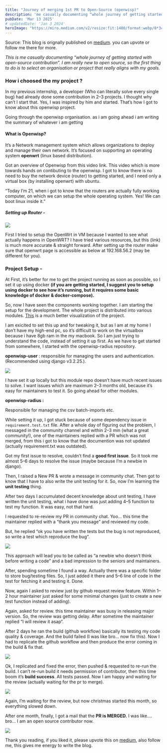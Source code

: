 ```yaml
---
title: "Journey of merging 1st PR to Open-Source (openwisp)"
description: 'me casually documenting “whole journey of getting started with open-source contribution...'
pubDate: 'Mar 13 2025'
# updatedDate: 'Jan 3 2024'
heroImage: "https://miro.medium.com/v2/resize:fit:1400/format:webp/0*3cV4CUPbwsaSVRSO.jpeg"
---
```



Source: This blog is orignally published on [medium](https://akhilsharmaa.medium.com/journey-of-merging-1st-pr-to-openwisp-fa851330b602?source=friends_link&sk=e8ebae349577277a60d103cb6ede8fab). you can upvote or follow me there for more. 


*This is me casually documenting “whole journey of getting started with open-source contribution”. I am really new to open source, so the first thing to do is to select an organisation or project that really aligns with my goals.*

### How i choosed the my project ? 

In my previous internship, a developer (Who can literally solve every single bug) had already done some contribution in 2–3 projects. I thought why can’t I start that. Yes, I was inspired by him and started. That’s how I got to know about this openwisp project.

Going through the openwisp organisation. as i am going ahead i am writing the summary of whatever i am getting 

#### What is Openwisp?
It’s a Network management system which allows organizations to deploy and manage their own network. It’s focused on supporting an operating system **openwrt** (linux based distribution).


Got an overview of Openwisp from this video link. This video which is more towards hands on contibuting to the openwisp. I got to know there is no need to buy the network device (router) to getting started, and I need only a virtual box (by installing openwrt) with ubuntu.

“Today I’m 21, when i got to know that the routers are actually fully working computer, on which we can setup the whole operating system. Yes! We can boot linux inside it.”


##### Setting up Router  - 

![](https://miro.medium.com/v2/resize:fit:1400/format:webp/0*-ww68AlbRn5Di2HG.png)

First I tried to setup the OpenWrt in VM because I wanted to see what actually happens in OpenWRT? I have tried various resources, but this (link) is much more accurate & straight forward. After setting up the router make sure that openwrt page is accessible as below at 192.168.56.2 (may be different for you).


### Project Setup - 

At First, it’s better for me to get the project running as soon as possible, so I set it up using docker **(if you are getting started, I suggest you to setup using docker to see how it’s running, but it requires some basic knowledge of docker & docker-compose).**


So, now I have seen the components working together. I am starting the setup for the development. The whole project is distributed into various modules. [This](https://openwisp.io/docs/dev/general/architecture.html) is a much better visualization of the project.

I am exicited to set this up and for tweaking it, but as I am at my home I don’t have my high-end pc, so it’s difficult to work on the virtualbox because i have 8gb ram in the my macbook. So I am just trying to understand the code, instead of setting it up first. As we have to get started from somewhere, I started with the openwisp-radius repository.

**openwisp-user** : responsible for managing the users and authentication. (Recommended using django v3.2.25.).

![](https://miro.medium.com/v2/resize:fit:1400/format:webp/0*6kxXb4NUlRlnv75W.png)

I have set it up locally but this module repo doesn’t have much recent issues to solve. I want issues which are maximum 2–3 months old, because it’s easy for maintainers to test it. So going ahead for other modules.


**openwisp-radius :**

Responsible for managing the csv batch-imports etc.


While setting it up, I got stuck because of some dependency issue in `requirement.test.txt` file. After a whole day of figuring out the problem, I messaged in the community channel and within 2–3 min (what a great community!), one of the maintainers replied with a PR which was not merged, from this i got to know that the documention was not updated (actually requirement.txt was outdated).

Got my first issue to resolve, couldn’t find a **good first issue**. So it took me almost 5–6 days to resolve the issue (maybe because I’m a newbie in django).


Then, I raised a New PR & wrote a message in community chat. Then got to know that I have to also write the unit testing for it. So, now I’m learning the **unit testing** thing.


After two days I accumulated decent knowledge about unit testing, I have written the unit testing, what i have done was just adding 4–5 function to test my function. It was easy, not that hard.

I requested to re-review my PR in community chat. Yoo… this time the maintainer replied with a “thank you message” and reviewed my code.

But, he replied “ok you have written the tests but the bug is not reproduced, so write a test which reproduce the bug“.


![](https://miro.medium.com/v2/resize:fit:1400/format:webp/0*8c8aDhE2zVboUi6o.png)

This approach will lead you to be called as “a newbie who doesn’t think before writing a code” and a bad impression to the seniors and maintainers.

After, spending sometime I found a way. Actually there was a specific folder to store bug/testing files. So, I just added it there and 5–6 line of code in the test for fetching it and testing it. Done.

Now, again I asked to review just by github request review feature. Within 1–2 hour maintainer just asked for some minimal changes (just to create a new test function instead of adding).


Again, asked for review. this time maintainer was busy in releasing major version.
So, the review was getting delay. After sometime the maintainer replied “I will review it asap“.


After 2 days he ran the build (github workflow) basically its testing my code quality & coverage. And the build failed (I was like bro… now fix this). Now I had to replicate the github workflow and then produce the error coming in the build & fix that.


![](https://miro.medium.com/v2/resize:fit:1400/format:webp/0*VU-g7j2QcNNyVAlT.png)

Ok, I replicated and fixed the error, then pushed & requested to re-run the build. I can’t re-run build it needs permission of contributor, then this time boom it’s **build success**. All tests passed. Now I am happy and waiting for the review (actually waiting for the pr to merge).

![](https://miro.medium.com/v2/resize:fit:1400/format:webp/0*HTUbAZ8Csz66ib-d.png)

Again, I’m waiting for the review, but now christmas started this month, so everything slowed down.

After one month, finally, I got a mail that the **PR is MERGED.** I was like…. bro… I am an open source contributor now.

![](https://miro.medium.com/v2/resize:fit:1308/format:webp/0*Y-7BPkp7q1HT90Es.png)

Thank you reading,  if you liked it,  please upvote this on [medium](https://akhilsharmaa.medium.com/journey-of-merging-1st-pr-to-openwisp-fa851330b602?source=friends_link&sk=e8ebae349577277a60d103cb6ede8fab), also follow me, this gives me energy to write the blog. 